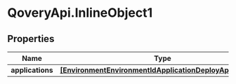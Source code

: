 # QoveryApi.InlineObject1

## Properties

Name | Type | Description | Notes
------------ | ------------- | ------------- | -------------
**applications** | [**[EnvironmentEnvironmentIdApplicationDeployApplications]**](EnvironmentEnvironmentIdApplicationDeployApplications.md) |  | [optional] 


